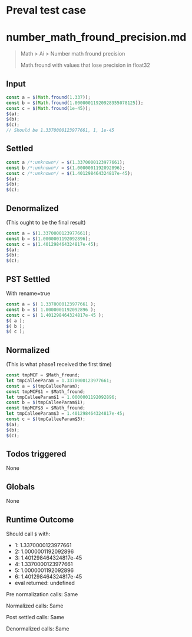 # Preval test case

# number_math_fround_precision.md

> Math > Ai > Number math fround precision
>
> Math.fround with values that lose precision in float32

## Input

`````js filename=intro
const a = $(Math.fround(1.337));
const b = $(Math.fround(1.00000011920928955078125));
const c = $(Math.fround(1e-45));
$(a);
$(b);
$(c);
// Should be 1.3370000123977661, 1, 1e-45
`````


## Settled


`````js filename=intro
const a /*:unknown*/ = $(1.3370000123977661);
const b /*:unknown*/ = $(1.0000001192092896);
const c /*:unknown*/ = $(1.401298464324817e-45);
$(a);
$(b);
$(c);
`````


## Denormalized
(This ought to be the final result)

`````js filename=intro
const a = $(1.3370000123977661);
const b = $(1.0000001192092896);
const c = $(1.401298464324817e-45);
$(a);
$(b);
$(c);
`````


## PST Settled
With rename=true

`````js filename=intro
const a = $( 1.3370000123977661 );
const b = $( 1.0000001192092896 );
const c = $( 1.401298464324817e-45 );
$( a );
$( b );
$( c );
`````


## Normalized
(This is what phase1 received the first time)

`````js filename=intro
const tmpMCF = $Math_fround;
let tmpCalleeParam = 1.3370000123977661;
const a = $(tmpCalleeParam);
const tmpMCF$1 = $Math_fround;
let tmpCalleeParam$1 = 1.0000001192092896;
const b = $(tmpCalleeParam$1);
const tmpMCF$3 = $Math_fround;
let tmpCalleeParam$3 = 1.401298464324817e-45;
const c = $(tmpCalleeParam$3);
$(a);
$(b);
$(c);
`````


## Todos triggered


None


## Globals


None


## Runtime Outcome


Should call `$` with:
 - 1: 1.3370000123977661
 - 2: 1.0000001192092896
 - 3: 1.401298464324817e-45
 - 4: 1.3370000123977661
 - 5: 1.0000001192092896
 - 6: 1.401298464324817e-45
 - eval returned: undefined

Pre normalization calls: Same

Normalized calls: Same

Post settled calls: Same

Denormalized calls: Same
